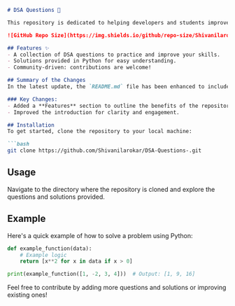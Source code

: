 ```markdown
# DSA Questions 🚀

This repository is dedicated to helping developers and students improve their skills in Data Structures and Algorithms (DSA) through a collection of curated questions and solutions.

![GitHub Repo Size](https://img.shields.io/github/repo-size/Shivanilarokar/DSA-Questions-) ![Contributors](https://img.shields.io/github/contributors/Shivanilarokar/DSA-Questions-) ![Issues](https://img.shields.io/github/issues/Shivanilarokar/DSA-Questions-)

## Features ✨
- A collection of DSA questions to practice and improve your skills.
- Solutions provided in Python for easy understanding.
- Community-driven: contributions are welcome!

## Summary of the Changes
In the latest update, the `README.md` file has been enhanced to include a new **Features** section highlighting the main offerings of the repository, along with improvements to readability in the introduction.

### Key Changes:
- Added a **Features** section to outline the benefits of the repository.
- Improved the introduction for clarity and engagement.

## Installation
To get started, clone the repository to your local machine:

```bash
git clone https://github.com/Shivanilarokar/DSA-Questions-.git
```

## Usage
Navigate to the directory where the repository is cloned and explore the questions and solutions provided.

## Example
Here's a quick example of how to solve a problem using Python:

```python
def example_function(data):
    # Example logic
    return [x**2 for x in data if x > 0]

print(example_function([1, -2, 3, 4]))  # Output: [1, 9, 16]
```

Feel free to contribute by adding more questions and solutions or improving existing ones!
```